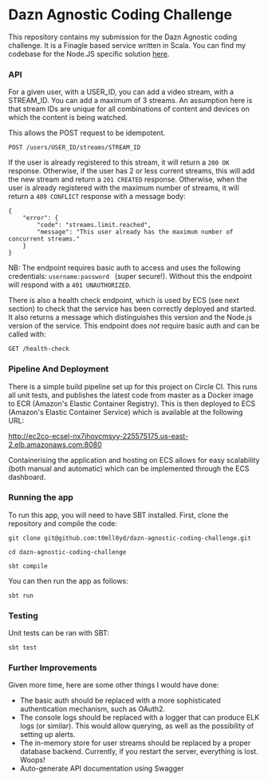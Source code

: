 # Dazn Agnostic Coding Challenge

This repository contains my submission for the Dazn Agnostic coding challenge.
It is a Finagle based service written in Scala. You can find my codebase for the Node.JS specific solution [here][0].

### API

For a given user, with a USER_ID, you can add a video stream, with a STREAM_ID. You can add a maximum of 3 streams.
An assumption here is that stream IDs are unique for all combinations of content and devices on which the content is being watched.

This allows the POST request to be idempotent.

```
POST /users/USER_ID/streams/STREAM_ID
```

If the user is already registered to this stream, it will return a `200 OK` response.
Otherwise, if the user has 2 or less current streams, this will add the new stream and return a `201 CREATED` response.
Otherwise, when the user is already registered with the maximum number of streams, it will return a `409 CONFLICT` response with a message body:

```
{
    "error": {
        "code": "streams.limit.reached",
        "message": "This user already has the maximum number of concurrent streams."
    }
}
```

NB: The endpoint requires basic auth to access and uses the following credentials: `username:password ` (super secure!). Without this the
endpoint will respond with a `401 UNAUTHORIZED`.

There is also a health check endpoint, which is used by ECS (see next section) to check
that the service has been correctly deployed and started. It also returns a message which distinguishes this version
and the Node.js version of the service. This endpoint does *not* require basic auth and can be called with:

```
GET /health-check
```

### Pipeline And Deployment

There is a simple build pipeline set up for this project on Circle CI. This runs all unit tests,
and publishes the latest code from master as a Docker image to ECR (Amazon's Elastic Container Registry). This is then deployed
to ECS (Amazon's Elastic Container Service) which is available at the following URL:

http://ec2co-ecsel-nx7ihoycmsyy-225575175.us-east-2.elb.amazonaws.com:8080

Containerising the application and hosting on ECS allows for easy scalability (both manual and automatic)
which can be implemented through the ECS dashboard.

### Running the app

To run this app, you will need to have SBT installed.
First, clone the repository and compile the code:

```
git clone git@github.com:t0mll0yd/dazn-agnostic-coding-challenge.git

cd dazn-agnostic-coding-challenge

sbt compile
```

You can then run the app as follows:

```
sbt run
```

### Testing

Unit tests can be ran with SBT:

```
sbt test
```

### Further Improvements

Given more time, here are some other things I would have done:

- The basic auth should be replaced with a more sophisticated authentication mechanism, such as OAuth2.
- The console logs should be replaced with a logger that can produce ELK logs (or similar). This would allow querying, as well as the possibility of setting up alerts.
- The in-memory store for user streams should be replaced by a proper database backend. Currently, if you restart the server, everything is lost. Woops!
- Auto-generate API documentation using Swagger


[0]: https://github.com/t0mll0yd/dazn-node-js-coding-challenge

